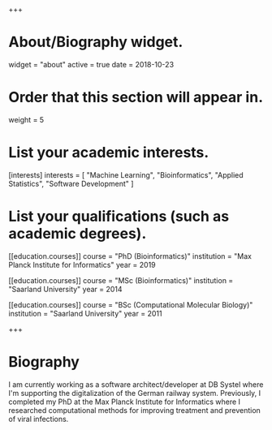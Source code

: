 +++
# About/Biography widget.
widget = "about"
active = true
date = 2018-10-23

# Order that this section will appear in.
weight = 5

# List your academic interests.
[interests]
  interests = [
    "Machine Learning",
    "Bioinformatics",
    "Applied Statistics",
    "Software Development"
  ]

# List your qualifications (such as academic degrees).

[[education.courses]]
    course = "PhD (Bioinformatics)"
    institution = "Max Planck Institute for Informatics"
    year = 2019

[[education.courses]]
  course = "MSc (Bioinformatics)"
  institution = "Saarland University"
  year = 2014

[[education.courses]]
  course = "BSc (Computational Molecular Biology)"
  institution = "Saarland University"
  year = 2011
 
+++

# Biography

I am currently working as a software architect/developer at DB Systel where I'm supporting the digitalization of the German railway system. Previously, I completed my PhD at the Max Planck Institute for Informatics where I researched computational methods for improving treatment and prevention of viral infections.
